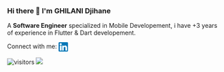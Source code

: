 ### Hi there 👋 I'm GHILANI Djihane
A **Software Engineer** specialized in Mobile Developement, i have +3 years of experience in Flutter & Dart developement.


<!--
**Djihanegh/Djihanegh** is a ✨ _special_ ✨ repository because its `README.md` (this file) appears on your GitHub profile.

Here are some ideas to get you started:
- 📫 How to reach me: ...
- 😄 Pronouns: ...
- ⚡ Fun fact: ...
  
- 🔭 I’m currently learning Python/Django.

-->


  Connect with me:
  [<img align= "center" alt="djihaneghilani | LinkedIn" width="22px" src="./Linkedin.png" />][linkedin]
  
  [linkedin]: https://www.linkedin.com/in/djihane-ghilani-aa622b184/

![visitors](https://visitor-badge.glitch.me/badge?page_id={$Djihanegh})
<img height="180em" src="https://github-readme-stats.vercel.app/api?username=Djihanegh&show_icons=true&hide_border=true&&count_private=true&include_all_commits=true" />
